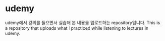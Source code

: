# udemy

udemy에서 강의를 들으면서 실습해 본 내용을 업로드하는 repository입니다. 
This is a repository that uploads what I practiced while listening to lectures in udemy.
